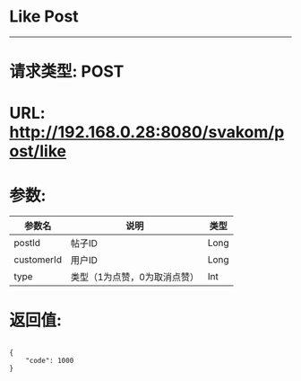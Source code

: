 # Like Post
---
# 请求类型: POST
# URL: http://192.168.0.28:8080/svakom/post/like
# 参数:
参数名      | 说明                       | 类型
---------- |--------------------------- | ----
postId     | 帖子ID                     | Long
customerId | 用户ID                     | Long
type       | 类型（1为点赞，0为取消点赞） | Int
# 返回值:
<pre><code>
{
    "code": 1000
}
</code></pre>
